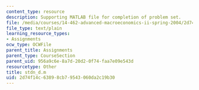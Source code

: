 ```yaml
---
content_type: resource
description: Supporting MATLAB file for completion of problem set.
file: /media/courses/14-462-advanced-macroeconomics-ii-spring-2004/2d74f14c63898cb79543060da2c19b30_stdn_d.m
file_type: text/plain
learning_resource_types:
- Assignments
ocw_type: OCWFile
parent_title: Assignments
parent_type: CourseSection
parent_uid: 956a9c6e-8a7d-20d2-0f74-faa7e09e543d
resourcetype: Other
title: stdn_d.m
uid: 2d74f14c-6389-8cb7-9543-060da2c19b30
---
```

